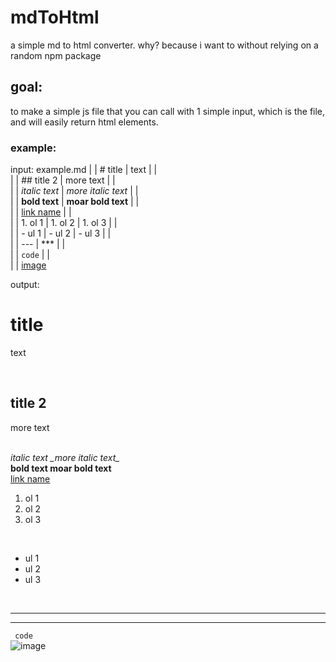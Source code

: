 # mdToHtml

a simple md to html converter. why? because i want to without relying on a random npm package

## goal:

to make a simple js file that you can call with 1 simple input, which is the file,
and will easily return html elements.

### example:

input:
example.md
|
| # title
| text
|
| <br/>
|
| ## title 2
| more text
|
| <br/>
|
| _italic text_
| _more italic text_
|
| <br/>
|
| **bold text**
| **moar bold text**
|
| <br/>
|
| [link name](external_link)
|
| <br/>
|
| 1. ol 1
| 1. ol 2
| 1. ol 3
|
| <br/>
|
| - ul 1
| - ul 2
| - ul 3
|
| <br/>
|
| ---
| \*\*\*
|
| <br/>
|
| `code`
|
| <br/>
|
| [image](image.png)

output:

<div class="convertedMd">
    <h1> title </h1>
    <p> text </p>
    <br/>
    <h2> title 2 </h2>
    <p> more text </p>
    <br/>
    <i> italic text </i>
    <i>_more italic text_</i>
    <br/>
    <b> bold text </b>
    <b> moar bold text </b>
    <br/>
    <a href="external_link"> link name </a>
    <br/>
    <ol>
        <li> ol 1 </li>
        <li> ol 2 </li>
        <li> ol 3 </li>
    </ol>
    <br/>
    <ul>
        <li> ul 1 </li>
        <li> ul 2 </li>
        <li> ul 3 </li>
    </ul>
    <br/>
    <hr/>
    <hr/>
    <code> code </code>
    <br/>
    <img src="image.png" alt=image />
</div>
